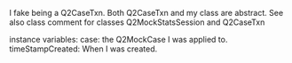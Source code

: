 I fake being a Q2CaseTxn.  Both Q2CaseTxn and my class are abstract.
See also class comment for classes Q2MockStatsSession and Q2CaseTxn

instance variables:
case:  the Q2MockCase I was applied to.
timeStampCreated:  When I was created.